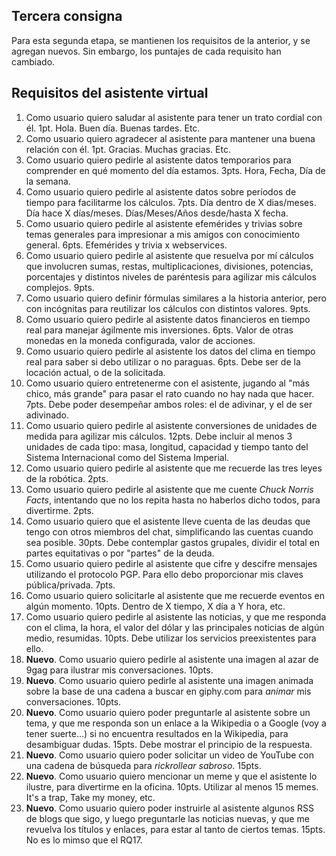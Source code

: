 ## Tercera consigna

Para esta segunda etapa, se mantienen los requisitos de la anterior, y se agregan nuevos.
Sin embargo, los puntajes de cada requisito han cambiado.

## Requisitos del asistente virtual

1. Como usuario quiero saludar al asistente para tener un trato cordial con él. 1pt. Hola. Buen día. Buenas tardes. Etc.
2. Como usuario quiero agradecer al asistente para mantener una buena relación con él. 1pt. Gracias. Muchas gracias. Etc.
3. Como usuario quiero pedirle al asistente datos temporarios para comprender en qué momento del día estamos. 3pts. Hora, Fecha, Día de la semana.
4. Como usuario quiero pedirle al asistente datos sobre períodos de tiempo para facilitarme los cálculos. 7pts. Día dentro de X dias/meses. Día hace X días/meses. Días/Meses/Años desde/hasta X fecha.
5. Como usuario quiero pedirle al asistente efemérides y trivias sobre temas generales para impresionar a mis amigos con conocimiento general. 6pts. Efemérides y trivia x webservices.
6. Como usuario quiero pedirle al asistente que resuelva por mí cálculos que involucren sumas, restas, multiplicaciones, divisiones, potencias, porcentajes y distintos niveles de paréntesis para agilizar mis cálculos complejos. 9pts.
7. Como usuario quiero definir fórmulas similares a la historia anterior, pero con incógnitas para reutilizar los cálculos con distintos valores. 9pts.
8. Como usuario quiero pedirle al asistente datos financieros en tiempo real para manejar ágilmente mis inversiones. 6pts. Valor de otras monedas en la moneda configurada, valor de acciones.
9. Como usuario quiero pedirle al asistente los datos del clima en tiempo real para saber si debo utilizar o no paraguas. 6pts. Debe ser de la locación actual, o de la solicitada.
10. Como usuario quiero entretenerme con el asistente, jugando al "más chico, más grande" para pasar el rato cuando no hay nada que hacer. 7pts. Debe poder desempeñar ambos roles: el de adivinar, y el de ser adivinado.
11. Como usuario quiero pedirle al asistente conversiones de unidades de medida para agilizar mis cálculos. 12pts. Debe incluir al menos 3 unidades de cada tipo: masa, longitud, capacidad y tiempo tanto del Sistema Internacional como del Sistema Imperial.
12. Como usuario quiero pedirle al asistente que me recuerde las tres leyes de la robótica. 2pts.
13. Como usuario quiero pedirle al asistente que me cuente _Chuck Norris Facts_, intentando que no los repita hasta no haberlos dicho todos, para divertirme. 2pts.
14. Como usuario quiero que el asistente lleve cuenta de las deudas que tengo con otros miembros del chat, simplificando las cuentas cuando sea posible. 30pts. Debe contemplar gastos grupales, dividir el total en partes equitativas o por "partes" de la deuda.
15. Como usuario quiero pedirle al asistente que cifre y descifre mensajes utilizando el protocolo PGP. Para ello debo proporcionar mis claves pública/privada. 7pts.
16. Como usuario quiero solicitarle al asistente que me recuerde eventos en algún momento. 10pts. Dentro de X tiempo, X día a Y hora, etc.
17. Como usuario quiero pedirle al asistente las noticias, y que me responda con el clima, la hora, el valor del dólar y las principales noticias de algún medio, resumidas. 10pts. Debe utilizar los servicios preexistentes para ello.
18. **Nuevo**. Como usuario quiero pedirle al asistente una imagen al azar de 9gag para ilustrar mis conversaciones. 10pts.
19. **Nuevo**. Como usuario quiero pedirle al asistente una imagen animada sobre la base de una cadena a buscar en giphy.com para _animar_ mis conversaciones. 10pts.
20. **Nuevo**. Como usuario quiero poder preguntarle al asistente sobre un tema, y que me responda son un enlace a la Wikipedia o a Google (voy a tener suerte...) si no encuentra resultados en la Wikipedia, para desambiguar dudas. 15pts. Debe mostrar el principio de la respuesta.
21. **Nuevo**. Como usuario quiero poder solicitar un video de YouTube con una cadena de búsqueda para _rickrollear sabroso_. 15pts.
22. **Nuevo**. Como usuario quiero mencionar un meme y que el asistente lo ilustre, para divertirme en la oficina. 10pts. Utilizar al menos 15 memes. It's a trap, Take my money, etc.
23. **Nuevo**. Como usuario quiero poder instruirle al asistente algunos RSS de blogs que sigo, y luego preguntarle las noticias nuevas, y que me revuelva los títulos y enlaces, para estar al tanto de ciertos temas. 15pts. No es lo mimso que el RQ17.